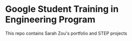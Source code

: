 # Google Student Training in Engineering Program

This repo contains Sarah Zou's portfolio and STEP projects